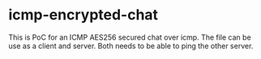 # icmp-encrypted-chat

This is PoC for an ICMP AES256 secured chat over icmp. The file can be use as a client and server. Both needs to be able to ping the other server. 
